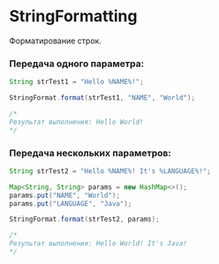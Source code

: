 # StringFormatting
Форматирование строк.

### Передача одного параметра:
```java
String strTest1 = "Hello %NAME%!";

StringFormat.format(strTest1, "NAME", "World");

/*
Результат выполнения: Hello World!
*/
```

### Передача нескольких параметров:
```java
String strTest2 = "Hello %NAME%! It's %LANGUAGE%!";

Map<String, String> params = new HashMap<>();
params.put("NAME", "World");
params.put("LANGUAGE", "Java");

StringFormat.format(strTest2, params);

/*
Результат выполнения: Hello World! It's Java!
*/
```